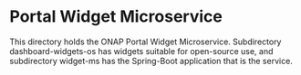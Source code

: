 # Portal Widget Microservice

This directory holds the ONAP Portal Widget Microservice.
Subdirectory dashboard-widgets-os has widgets suitable for open-source use,
and subdirectory widget-ms has the Spring-Boot application that is the service.
